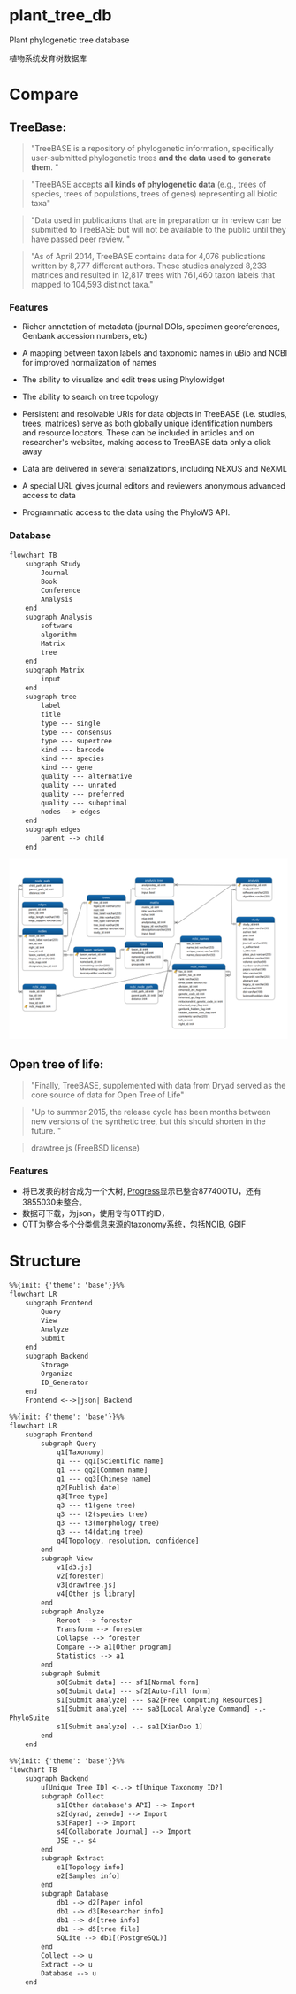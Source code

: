 # plant_tree_db
Plant phylogenetic tree database

植物系统发育树数据库

# Compare
## TreeBase:
> "TreeBASE is a repository of phylogenetic information, specifically user-submitted phylogenetic trees **and the data used to generate them**. "

> "TreeBASE accepts **all kinds of phylogenetic data** (e.g., trees of species, trees of populations, trees of genes) representing all biotic taxa"

> "Data used in publications that are in preparation or in review can be submitted to TreeBASE but will not be available to the public until they have passed peer review. "

> "As of April 2014, TreeBASE contains data for 4,076 publications written by 8,777 different authors. These studies analyzed 8,233 matrices and resulted in 12,817 trees with 761,460 taxon labels that mapped to 104,593 distinct taxa."

### Features
- Richer annotation of metadata (journal DOIs, specimen georeferences, Genbank accession numbers, etc)

-  A mapping between taxon labels and taxonomic names in uBio and NCBI for improved normalization of names

- The ability to visualize and edit trees using Phylowidget

- The ability to search on tree topology

- Persistent and resolvable URIs for data objects in TreeBASE (i.e. studies, trees, matrices) serve as both globally unique identification numbers and resource locators. These can be included in articles and on researcher's websites, making access to TreeBASE data only a click away

- Data are delivered in several serializations, including NEXUS and NeXML

- A special URL gives journal editors and reviewers anonymous advanced access to data

- Programmatic access to the data using the PhyloWS API.

### Database
```mermaid
flowchart TB
    subgraph Study
        Journal
        Book
        Conference
        Analysis
    end
    subgraph Analysis
        software
        algorithm
        Matrix
        tree
    end
    subgraph Matrix
        input
    end
    subgraph tree
        label
        title
        type --- single
        type --- consensus
        type --- supertree
        kind --- barcode
        kind --- species
        kind --- gene
        quality --- alternative
        quality --- unrated
        quality --- preferred
        quality --- suboptimal
        nodes --> edges
    end
    subgraph edges
        parent --> child
    end
```
![treebase.png](treebase.png)
## Open tree of life: 
> "Finally, TreeBASE, supplemented with data from Dryad served as the core source of data for Open Tree of Life"

>"Up to summer 2015, the release cycle has been months between new versions of the synthetic tree, but this should shorten in the future. "

> drawtree.js (FreeBSD license)

### Features
- 将已发表的树合成为一个大树, [Progress](https://tree.opentreeoflife.org/about/progress)显示已整合87740OTU，还有3855030未整合。
- 数据可下载，为json，使用专有OTT的ID，
- OTT为整合多个分类信息来源的taxonomy系统，包括NCIB, GBIF

# Structure
```mermaid
%%{init: {'theme': 'base'}}%%
flowchart LR
    subgraph Frontend
        Query
        View
        Analyze
        Submit
    end
    subgraph Backend
        Storage
        Organize
        ID_Generator
    end
    Frontend <-->|json| Backend
```
```mermaid
%%{init: {'theme': 'base'}}%%
flowchart LR
    subgraph Frontend
        subgraph Query
            q1[Taxonomy]
            q1 --- qq1[Scientific name]
            q1 --- qq2[Common name]
            q1 --- qq3[Chinese name]
            q2[Publish date]
            q3[Tree type]
            q3 --- t1(gene tree)
            q3 --- t2(species tree)
            q3 --- t3(morphology tree)
            q3 --- t4(dating tree)
            q4[Topology, resolution, confidence]
        end
        subgraph View
            v1[d3.js]
            v2[forester]
            v3[drawtree.js]
            v4[Other js library]
        end
        subgraph Analyze
            Reroot --> forester
            Transform --> forester
            Collapse --> forester
            Compare --> a1[Other program]
            Statistics --> a1
        end
        subgraph Submit
            s0[Submit data] --- sf1[Normal form]
            s0[Submit data] --- sf2[Auto-fill form]
            s1[Submit analyze] --- sa2[Free Computing Resources]
            s1[Submit analyze] --- sa3[Local Analyze Command] -.- PhyloSuite
            s1[Submit analyze] -.- sa1[XianDao 1]
        end
    end
```

```mermaid
%%{init: {'theme': 'base'}}%%
flowchart TB
    subgraph Backend
        u[Unique Tree ID] <-.-> t[Unique Taxonomy ID?]
        subgraph Collect
            s1[Other database's API] --> Import
            s2[dyrad, zenodo] --> Import
            s3[Paper] --> Import
            s4[Collaborate Journal] --> Import
            JSE -.- s4
        end
        subgraph Extract
            e1[Topology info]
            e2[Samples info]
        end
        subgraph Database
            db1 --> d2[Paper info]
            db1 --> d3[Researcher info]
            db1 --> d4[tree info]
            db1 --> d5[tree file]
            SQLite --> db1[(PostgreSQL)]
        end
        Collect --> u
        Extract --> u
        Database --> u
    end
```